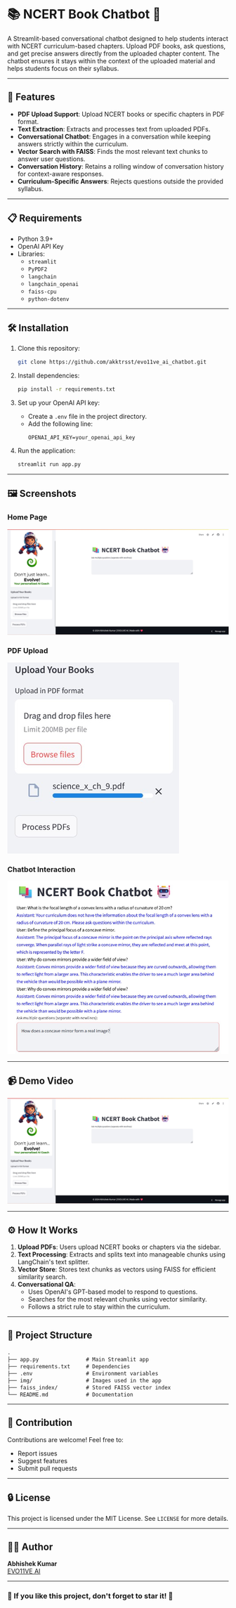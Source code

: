 # 📚 NCERT Book Chatbot 🤖

A Streamlit-based conversational chatbot designed to help students interact with NCERT curriculum-based chapters. Upload PDF books, ask questions, and get precise answers directly from the uploaded chapter content. The chatbot ensures it stays within the context of the uploaded material and helps students focus on their syllabus.

---

## 🚀 Features

- **PDF Upload Support**: Upload NCERT books or specific chapters in PDF format.
- **Text Extraction**: Extracts and processes text from uploaded PDFs.
- **Conversational Chatbot**: Engages in a conversation while keeping answers strictly within the curriculum.
- **Vector Search with FAISS**: Finds the most relevant text chunks to answer user questions.
- **Conversation History**: Retains a rolling window of conversation history for context-aware responses.
- **Curriculum-Specific Answers**: Rejects questions outside the provided syllabus.

---

## 📋 Requirements

- Python 3.9+
- OpenAI API Key
- Libraries:
  - `streamlit`
  - `PyPDF2`
  - `langchain`
  - `langchain_openai`
  - `faiss-cpu`
  - `python-dotenv`

---

## 🛠️ Installation

1. Clone this repository:
   ```bash
   git clone https://github.com/akktrsst/evo11ve_ai_chatbot.git
   ```

2. Install dependencies:
   ```bash
   pip install -r requirements.txt
   ```

3. Set up your OpenAI API key:
   - Create a `.env` file in the project directory.
   - Add the following line:
     ```env
     OPENAI_API_KEY=your_openai_api_key
     ```

4. Run the application:
   ```bash
   streamlit run app.py
   ```

---

## 🖼️ Screenshots

### Home Page

![Home Page](https://github.com/akktrsst/evo11ve_ai_chatbot/blob/master/img/home.jpg)

### PDF Upload

![PDF Upload](https://github.com/akktrsst/evo11ve_ai_chatbot/blob/master/img/pdf_upload.jpg)

### Chatbot Interaction

![Chat Interaction](https://github.com/akktrsst/evo11ve_ai_chatbot/blob/master/img/chatbot.jpg)

---

## 📹 Demo Video

[![Demo Video](https://github.com/akktrsst/evo11ve_ai_chatbot/blob/master/img/home.jpg)](https://github.com/akktrsst/evo11ve_ai_chatbot/raw/master/img/demo.mp4)

---

## ⚙️ How It Works

1. **Upload PDFs**: Users upload NCERT books or chapters via the sidebar.
2. **Text Processing**: Extracts and splits text into manageable chunks using LangChain's text splitter.
3. **Vector Store**: Stores text chunks as vectors using FAISS for efficient similarity search.
4. **Conversational QA**:
   - Uses OpenAI's GPT-based model to respond to questions.
   - Searches for the most relevant chunks using vector similarity.
   - Follows a strict rule to stay within the curriculum.

---

## 📂 Project Structure

```
.
├── app.py               # Main Streamlit app
├── requirements.txt     # Dependencies
├── .env                 # Environment variables
├── img/                 # Images used in the app
├── faiss_index/         # Stored FAISS vector index
└── README.md            # Documentation
```

---

## 🤝 Contribution

Contributions are welcome! Feel free to:
- Report issues
- Suggest features
- Submit pull requests

---

## 🔒 License

This project is licensed under the MIT License. See `LICENSE` for more details.

---

## 👨‍💻 Author

**Abhishek Kumar**  
[EVO11VE AI]()

---

### 🌟 If you like this project, don't forget to star it! 🌟